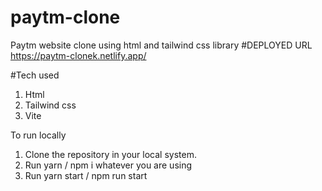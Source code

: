 # paytm-clone
Paytm website clone using html and tailwind css library
#DEPLOYED URL
https://paytm-clonek.netlify.app/

#Tech used
1. Html
2. Tailwind css
3. Vite

To run locally
1. Clone the repository in your local system.
2. Run yarn / npm i whatever you are using
3. Run yarn start / npm run start
